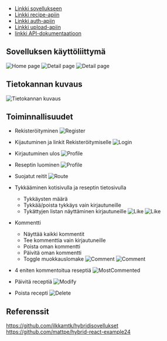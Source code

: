 - [Linkki sovellukseen](http://10.120.32.50)
- [Linkki recipe-apiin](http://10.120.32.50/media-api/api/v1)
- [Linkki auth-apiin](http://10.120.32.50/auth-api/api/v1)
- [Linkki upload-apiin](http://10.120.32.50/upload-api/api/v1)
- [linkki API-dokumentaatioon]()

## Sovelluksen käyttöliittymä

![Home page](screenshots/home.png)
![Detail page](screenshots/single-1.png)
![Detail page](screenshots/single-2.png)

## Tietokannan kuvaus

![Tietokannan kuvaus](screenshots/tietokannan-kuvaus.png)

## Toiminnallisuudet

- Rekisteröityminen
  ![Register](screenshots/register.png)

- Kijautuminen ja linkit Rekisteröitymiselle
  ![Login](screenshots/login.png)

- Kirjautuminen ulos
  ![Profile](screenshots/profiili.png)

- Reseptin luominen
  ![Profile](screenshots/create.png)

- Suojatut reitit
  ![Route](screenshots/protected-route.png)

- Tykkääminen kotisivulla ja reseptin tietosivulla

  - Tykkäysten määrä
  - Tykkää/poista tykkäys vain kirjautuneille
  - Tykättyjen listan näyttäminen kirjautuneille
    ![Like](screenshots/like.png)
    ![Like](screenshots/like2.png)

- Kommentti

  - Näyttää kaikki kommentit
  - Tee kommenttia vain kirjautuneille
  - Poista oman kommentti
  - Päivitä oman kommentti
  - Toggle muokkauslomake
    ![Comment](screenshots/comment-1.png)
    ![Comment](screenshots/comment-2.png)

- 4 eniten kommentoitua reseptiä
  ![MostCommented](screenshots/mostcommented.png)

- Päivitä receptiä
  ![Modify](screenshots/modify.png)

- Poista recepti
  ![Delete](screenshots/delete.png)

## Referenssit

https://github.com/ilkkamtk/hybridisovellukset
https://github.com/mattpe/hybrid-react-example24
